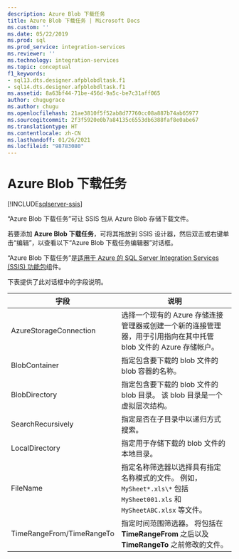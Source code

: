 ```yaml
---
description: Azure Blob 下载任务
title: Azure Blob 下载任务 | Microsoft Docs
ms.custom: ''
ms.date: 05/22/2019
ms.prod: sql
ms.prod_service: integration-services
ms.reviewer: ''
ms.technology: integration-services
ms.topic: conceptual
f1_keywords:
- sql13.dts.designer.afpblobdltask.f1
- sql14.dts.designer.afpblobdltask.f1
ms.assetid: 8a63bf44-71be-456d-9a5c-be7c31aff065
author: chugugrace
ms.author: chugu
ms.openlocfilehash: 21ae3810f5f52ab8d77760cc08a887b74ab65977
ms.sourcegitcommit: 2f3f5920e0b7a84135c6553db6388faf8e0abe67
ms.translationtype: HT
ms.contentlocale: zh-CN
ms.lasthandoff: 01/26/2021
ms.locfileid: "98783080"
---
```

# <a name="azure-blob-download-task"></a>Azure Blob 下载任务

[!INCLUDE[sqlserver-ssis](../../includes/applies-to-version/sqlserver-ssis.md)]


“Azure Blob 下载任务”可让 SSIS 包从 Azure Blob 存储下载文件。

若要添加 **Azure Blob 下载任务**，可将其拖放到 SSIS 设计器，然后双击或右键单击“编辑”，以查看以下“Azure Blob 下载任务编辑器”对话框。  
  
 “Azure Blob 下载任务”是[适用于 Azure 的 SQL Server Integration Services (SSIS) 功能包](../../integration-services/azure-feature-pack-for-integration-services-ssis.md)组件。  
  
 下表提供了此对话框中的字段说明。  

|字段|**说明**|  
|---|---|
|AzureStorageConnection|选择一个现有的 Azure 存储连接管理器或创建一个新的连接管理器，用于引用指向在其中托管 blob 文件的 Azure 存储帐户。|  
|BlobContainer|指定包含要下载的 blob 文件的 blob 容器的名称。|  
|BlobDirectory|指定包含要下载的 blob 文件的 blob 目录。 该 blob 目录是一个虚拟层次结构。|  
|SearchRecursively|指定是否在子目录中以递归方式搜索。|  
|LocalDirectory|指定用于存储下载的 blob 文件的本地目录。|  
|FileName|指定名称筛选器以选择具有指定名称模式的文件。 例如，`MySheet*.xls\*` 包括 `MySheet001.xls` 和 `MySheetABC.xlsx` 等文件。|  
|TimeRangeFrom/TimeRangeTo|指定时间范围筛选器。 将包括在 **TimeRangeFrom** 之后以及 **TimeRangeTo** 之前修改的文件。|  
